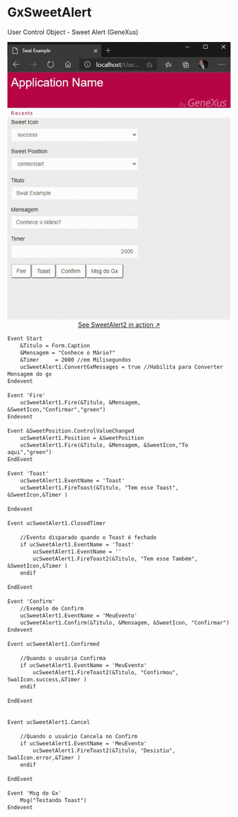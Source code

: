 # GxSweetAlert
User Control Object - Sweet Alert (GeneXus)

<p align="center">
  <a href="https://sweetalert2.github.io/">
    <img src="https://github.com/GxBrasilNOficial/GxSweetAlert/blob/master/GxSweetAlert/SwertAlertDemo.gif?raw=true" width="562"><br>
    See SweetAlert2 in action ↗
  </a>
</p>

```Gx
Event Start
	&Titulo = Form.Caption
	&Mensagem = "Conhece o Mário?"
	&Timer     = 2000 //em Milisegundos
	ucSweetAlert1.ConvertGxMessages = true //Habilita para Converter Mensagem do gx
Endevent

Event 'Fire'
	ucSweetAlert1.Fire(&Titulo, &Mensagem, &SweetIcon,"Confirmar","green")
Endevent

Event &SweetPosition.ControlValueChanged
	ucSweetAlert1.Position = &SweetPosition	
	ucSweetAlert1.Fire(&Titulo, &Mensagem, &SweetIcon,"To aqui","green")
EndEvent

Event 'Toast'
	ucSweetAlert1.EventName = 'Toast'
	ucSweetAlert1.FireToast(&Titulo, "Tem esse Toast", &SweetIcon,&Timer )
	
Endevent

Event ucSweetAlert1.ClosedTimer
	
	//Evento disparado quando o Toast é fechado
	if ucSweetAlert1.EventName = 'Toast'
		ucSweetAlert1.EventName = ''
		ucSweetAlert1.FireToast2(&Titulo, "Tem esse Também", &SweetIcon,&Timer )	
	endif
	
EndEvent

Event 'Confirm'
	//Exemplo de Confirm
	ucSweetAlert1.EventName = 'MeuEvento'
	ucSweetAlert1.Confirm(&Titulo, &Mensagem, &SweetIcon, "Confirmar")
Endevent

Event ucSweetAlert1.Confirmed

	//Quando o usuário Confirma
	if ucSweetAlert1.EventName = 'MeuEvento'
		ucSweetAlert1.FireToast2(&Titulo, "Confirmou", SwalIcon.success,&Timer )
	endif

EndEvent


Event ucSweetAlert1.Cancel

	//Quando o usuário Cancela no Confirm
	if ucSweetAlert1.EventName = 'MeuEvento'
		ucSweetAlert1.FireToast2(&Titulo, "Desistiu", SwalIcon.error,&Timer )
	endif

EndEvent

Event 'Msg do Gx'
	Msg("Testando Toast")
Endevent
```
